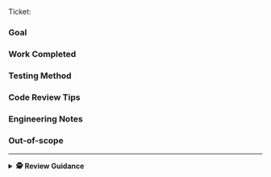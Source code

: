 Ticket: <!-- Let the ticket expand inline. Maybe change the ticket name field for clarity -->

### Goal

<!-- The Goal. -->

### Work Completed

<!-- The Solution.  -->

### Testing Method

<!-- Describe your testing steps -->

### Code Review Tips <!-- OPTIONAL-->

<!-- Pointers for reviewer  -->

### Engineering Notes <!-- OPTIONAL-->

<!-- Implementation context  -->

### Out-of-scope <!-- OPTIONAL-->

<!-- Boundary setting -->

---

<details>
  <summary><strong>🕵️ Review Guidance</strong></summary>

---

General guidance

- Generally, approve a PR if it makes the system better, even if it's not perfect. — [Google: The Standard of Code Review](https://google.github.io/eng-practices/review/reviewer/standard.html)
- The aim of both PR AUTHOR and PR REVIEWER is to get the code merged
- Aim for consensus, defined as _everyone can live with the outcome_

For PR REVIEWER:

1. Read the ticket & description
2. [Review the code](https://google.github.io/eng-practices/review/reviewer/looking-for.html)
3. Request any changes that are essential.
4. For non-essential comments:
   - Use prefixes, e.g. "**nit:** change to Pascal case"
     - **nit:** small, non-essential change
     - **obs:** just an observation, doesn't affect the PR
     - **idea:** a suggestion to think about
     - **q:** questions
   - Use modifiers, e.g. "**obs**`[pr-owner-resolve]`: Jim is also editing this file"
     - `pr-author-resolve` PR author can resolve after reading
     - `pr-author-delete` (rare) delete after reading to avoid confusion
5. try to add _at least_ a helpful comment per ~500 lines; less if the PR is already busy

For PR AUTHOR:

1. Aim for enough detail in PR description for things to go smoothly
2. After requested changes, [re-request a review](https://docs.github.com/en/pull-requests/collaborating-with-pull-requests/reviewing-changes-in-pull-requests/about-pull-request-reviews#re-requesting-a-review) (so the PR shows up in [reviews-requested:@me](https://github.com/pulls?q=is%3Apr+is%3Aopen+archived%3Afalse+sort%3Aupdated-desc+review-requested%3A%40me+))

</details>
